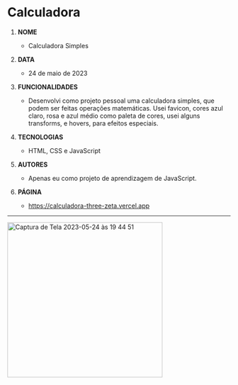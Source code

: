 # Calculadora

1. **NOME** 
   - Calculadora Simples

1. **DATA** 
   - 24 de maio de 2023

1. **FUNCIONALIDADES**
   - Desenvolvi como projeto pessoal uma calculadora simples, que podem ser feitas operações matemáticas. Usei favicon, cores azul claro, rosa e azul médio 
   como paleta de cores, usei alguns transforms, e hovers, para efeitos especiais. 

1. **TECNOLOGIAS** 
   - HTML, CSS e JavaScript

1. **AUTORES** 
   - Apenas eu como projeto de aprendizagem de JavaScript. 

1. **PÁGINA**
   -  https://calculadora-three-zeta.vercel.app 
   
---

<img width="350" alt="Captura de Tela 2023-05-24 às 19 44 51" src="https://github.com/desireebarretti/calculadora/assets/110750885/fc7e3e62-061a-48f9-8a53-12fc5d7ed5f5">
